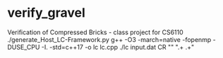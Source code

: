 # verify_gravel
Verification of Compressed Bricks - class project for CS6110
./generate_Host_LC-Framework.py
g++ -O3 -march=native -fopenmp -DUSE_CPU -I. -std=c++17 -o lc lc.cpp
./lc input.dat CR "" ".+ .+"

